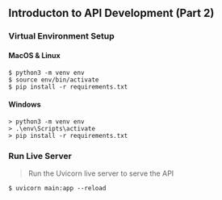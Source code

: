 ## Introducton to API Development (Part 2)

### Virtual Environment Setup

#### MacOS & Linux

```console
$ python3 -m venv env 
$ source env/bin/activate
$ pip install -r requirements.txt
```

#### Windows

```console
> python3 -m venv env 
> .\env\Scripts\activate
> pip install -r requirements.txt
```

### Run Live Server
> Run the Uvicorn live server to serve the API

```console
$ uvicorn main:app --reload
```
